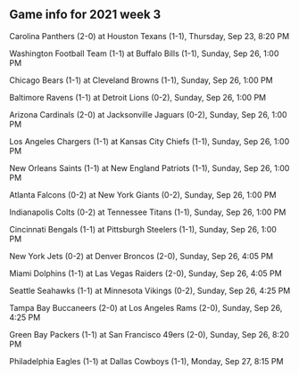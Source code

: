 ## Game info for 2021 week 3
Carolina Panthers (2-0) at Houston Texans (1-1), Thursday, Sep 23, 8:20 PM



Washington Football Team (1-1) at Buffalo Bills (1-1), Sunday, Sep 26, 1:00 PM

Chicago Bears (1-1) at Cleveland Browns (1-1), Sunday, Sep 26, 1:00 PM

Baltimore Ravens (1-1) at Detroit Lions (0-2), Sunday, Sep 26, 1:00 PM

Arizona Cardinals (2-0) at Jacksonville Jaguars (0-2), Sunday, Sep 26, 1:00 PM

Los Angeles Chargers (1-1) at Kansas City Chiefs (1-1), Sunday, Sep 26, 1:00 PM

New Orleans Saints (1-1) at New England Patriots (1-1), Sunday, Sep 26, 1:00 PM

Atlanta Falcons (0-2) at New York Giants (0-2), Sunday, Sep 26, 1:00 PM

Indianapolis Colts (0-2) at Tennessee Titans (1-1), Sunday, Sep 26, 1:00 PM

Cincinnati Bengals (1-1) at Pittsburgh Steelers (1-1), Sunday, Sep 26, 1:00 PM



New York Jets (0-2) at Denver Broncos (2-0), Sunday, Sep 26, 4:05 PM

Miami Dolphins (1-1) at Las Vegas Raiders (2-0), Sunday, Sep 26, 4:05 PM

Seattle Seahawks (1-1) at Minnesota Vikings (0-2), Sunday, Sep 26, 4:25 PM

Tampa Bay Buccaneers (2-0) at Los Angeles Rams (2-0), Sunday, Sep 26, 4:25 PM



Green Bay Packers (1-1) at San Francisco 49ers (2-0), Sunday, Sep 26, 8:20 PM



Philadelphia Eagles (1-1) at Dallas Cowboys (1-1), Monday, Sep 27, 8:15 PM

